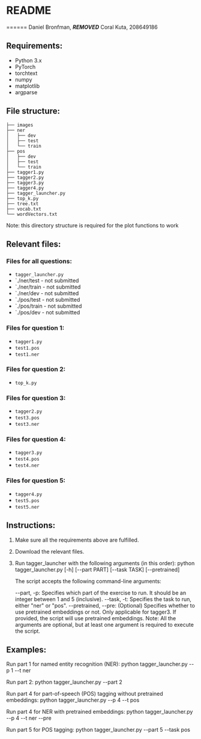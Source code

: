# README
======
Daniel Bronfman, ***REMOVED***
Coral Kuta, 208649186

## Requirements:
-	Python 3.x
-	PyTorch
-	torchtext
-	numpy
-	matplotlib
-	argparse


## File structure:
```
├── images
├── ner
│   ├── dev
│   ├── test
│   └── train
├── pos
│   ├── dev
│   ├── test
│   └── train
├── tagger1.py
├── tagger2.py
├── tagger3.py
├── tagger4.py
├── tagger_launcher.py
├── top_k.py
├── tree.txt
├── vocab.txt
└── wordVectors.txt
```
Note: this directory structure is required for the plot functions to work

## Relevant files:
### Files for all questions:
-	`tagger_launcher.py`
-	`./ner/test		- not submitted
-	`./ner/train	- not submitted
-	`./ner/dev		- not submitted
-	`./pos/test		- not submitted
-	`./pos/train	- not submitted
-	`./pos/dev		- not submitted

### Files for question 1:
-	`tagger1.py`
-	`test1.pos`
-	`test1.ner`

### Files for question 2:
-	`top_k.py`

### Files for question 3:
-	`tagger2.py`
-	`test3.pos`
-	`test3.ner`

### Files for question 4:
-	`tagger3.py`
-	`test4.pos`
-	`test4.ner`

### Files for question 5:
-	`tagger4.py`
-	`test5.pos`
-	`test5.ner`


## Instructions:
1.	Make sure all the requirements above are fulfilled.
2. 	Download the relevant files.
3. 	Run tagger_launcher with the following arguments (in this order):
	python tagger_launcher.py [-h] [--part PART] [--task TASK] [--pretrained]
   
	The script accepts the following command-line arguments:

	--part, -p: Specifies which part of the exercise to run. It should be an integer between 1 and 5 (inclusive).
	--task, -t: Specifies the task to run, either "ner" or "pos".
	--pretrained, --pre: (Optional) Specifies whether to use pretrained embeddings or not. Only applicable for tagger3. If provided, the script will use pretrained embeddings.
	Note: All the arguments are optional, but at least one argument is required to execute the script.
	
## Examples:
Run part 1 for named entity recognition (NER):
python tagger_launcher.py --p 1 --t ner

Run part 2:
python tagger_launcher.py --part 2

Run part 4 for part-of-speech (POS) tagging without pretrained embeddings:
python tagger_launcher.py --p 4 --t pos

Run part 4 for NER with pretrained embeddings:
python tagger_launcher.py --p 4 --t ner --pre

Run part 5 for POS tagging: 
python tagger_launcher.py --part 5 --task pos
